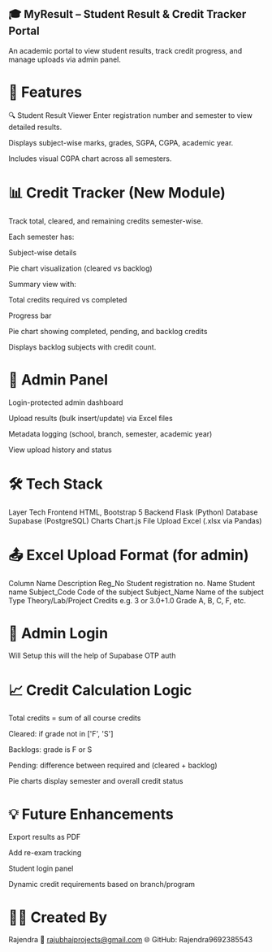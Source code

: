 ## 🎓 MyResult – Student Result & Credit Tracker Portal
An academic portal to view student results, track credit progress, and manage uploads via admin panel.

# 🚀 Features
🔍 Student Result Viewer
Enter registration number and semester to view detailed results.

Displays subject-wise marks, grades, SGPA, CGPA, academic year.

Includes visual CGPA chart across all semesters.

# 📊 Credit Tracker (New Module)
Track total, cleared, and remaining credits semester-wise.

Each semester has:

Subject-wise details

Pie chart visualization (cleared vs backlog)

Summary view with:

Total credits required vs completed

Progress bar

Pie chart showing completed, pending, and backlog credits

Displays backlog subjects with credit count.

# 🔐 Admin Panel
Login-protected admin dashboard

Upload results (bulk insert/update) via Excel files

Metadata logging (school, branch, semester, academic year)

View upload history and status

# 🛠️ Tech Stack
Layer	Tech
Frontend	HTML, Bootstrap 5
Backend	Flask (Python)
Database	Supabase (PostgreSQL)
Charts	Chart.js
File Upload	Excel (.xlsx via Pandas)

# 📤 Excel Upload Format (for admin)
Column Name	Description
Reg_No	Student registration no.
Name	Student name
Subject_Code	Code of the subject
Subject_Name	Name of the subject
Type	Theory/Lab/Project
Credits	e.g. 3 or 3.0+1.0
Grade	A, B, C, F, etc.

# 🧪 Admin Login
Will Setup this will the help of Supabase OTP auth 

# 📈 Credit Calculation Logic
Total credits = sum of all course credits

Cleared: if grade not in ['F', 'S']

Backlogs: grade is F or S

Pending: difference between required and (cleared + backlog)

Pie charts display semester and overall credit status

# 💡 Future Enhancements
Export results as PDF

Add re-exam tracking

Student login panel

Dynamic credit requirements based on branch/program

# 🧑‍💻 Created By
Rajendra
💌 rajubhaiprojects@gmail.com
🌐 GitHub: Rajendra9692385543
